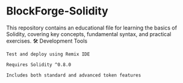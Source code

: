 # BlockForge-Solidity
This repository contains an educational file for learning the basics of Solidity, covering key concepts, fundamental syntax, and practical exercises.
🛠 Development Tools

    Test and deploy using Remix IDE

    Requires Solidity ^0.8.0

    Includes both standard and advanced token features
